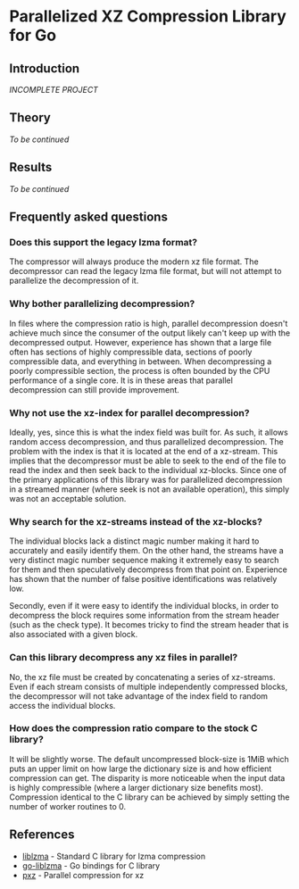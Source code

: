 # Parallelized XZ Compression Library for Go #

## Introduction ##

*INCOMPLETE PROJECT*


## Theory ##

*To be continued*


## Results ##

*To be continued*


## Frequently asked questions ##

### Does this support the legacy lzma format? ###
The compressor will always produce the modern xz file format. The decompressor
can read the legacy lzma file format, but will not attempt to parallelize the
decompression of it.

### Why bother parallelizing decompression? ###
In files where the compression ratio is high, parallel decompression doesn't
achieve much since the consumer of the output likely can't keep up with the
decompressed output. However, experience has shown that a large file often has
sections of highly compressible data, sections of poorly compressible data, and
everything in between. When decompressing a poorly compressible section, the
process is often bounded by the CPU performance of a single core. It is in these
areas that parallel decompression can still provide improvement.

### Why not use the xz-index for parallel decompression? ###
Ideally, yes, since this is what the index field was built for. As such, it
allows random access decompression, and thus parallelized decompression.
The problem with the index is that it is located at the end of a xz-stream.
This implies that the decompressor must be able to seek to the end of the file
to read the index and then seek back to the individual xz-blocks. Since one of
the primary applications of this library was for parallelized decompression in a
streamed manner (where seek is not an available operation), this simply was not
an acceptable solution.

### Why search for the xz-streams instead of the xz-blocks? ###
The individual blocks lack a distinct magic number making it hard to accurately
and easily identify them. On the other hand, the streams have a very distinct
magic number sequence making it extremely easy to search for them and then
speculatively decompress from that point on. Experience has shown that the
number of false positive identifications was relatively low.

Secondly, even if it were easy to identify the individual blocks, in order to
decompress the block requires some information from the stream header (such as
the check type). It becomes tricky to find the stream header that is also
associated with a given block.

### Can this library decompress any xz files in parallel? ###
No, the xz file must be created by concatenating a series of xz-streams.
Even if each stream consists of multiple independently compressed blocks,
the decompressor will not take advantage of the index field to random access
the individual blocks.

### How does the compression ratio compare to the stock C library? ###
It will be slightly worse. The default uncompressed block-size is 1MiB which
puts an upper limit on how large the dictionary size is and how efficient
compression can get. The disparity is more noticeable when the input data is
highly compressible (where a larger dictionary size benefits most).
Compression identical to the C library can be achieved by simply setting the
number of worker routines to 0.


## References ##

* [liblzma](http://tukaani.org/xz/) - Standard C library for lzma compression
* [go-liblzma](https://github.com/remyoudompheng/go-liblzma) - Go bindings for C library
* [pxz](http://jnovy.fedorapeople.org/pxz/) - Parallel compression for xz

